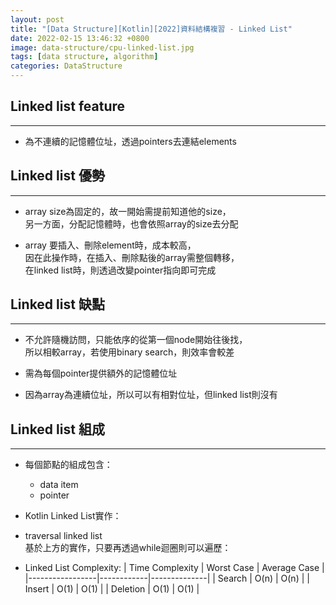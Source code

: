 ```yaml
---
layout: post
title: "[Data Structure][Kotlin][2022]資料結構複習 - Linked List"
date: 2022-02-15 13:46:32 +0800
image: data-structure/cpu-linked-list.jpg
tags: [data structure, algorithm]
categories: DataStructure
---
```


## Linked list feature
---
 * 為不連續的記憶體位址，透過pointers去連結elements


## Linked list 優勢
---
 * array size為固定的，故一開始需提前知道他的size，<br>
 另一方面，分配記憶體時，也會依照array的size去分配

 * array 要插入、刪除element時，成本較高，<br>
 因在此操作時，在插入、刪除點後的array需整個轉移，<br>
 在linked list時，則透過改變pointer指向即可完成

## Linked list 缺點
---
 * 不允許隨機訪問，只能依序的從第一個node開始往後找，<br>
 所以相較array，若使用binary search，則效率會較差

 * 需為每個pointer提供額外的記憶體位址

 * 因為array為連續位址，所以可以有相對位址，但linked list則沒有


## Linked list 組成
---
 * 每個節點的組成包含：
   - data item
   - pointer

 * Kotlin Linked List實作：<br>
 <script src="https://gist.github.com/KuanChunChen/ad9e538b06afc720f0785a4471fd6145.js"></script>

 * traversal linked list <br>
 基於上方的實作，只要再透過while迴圈則可以遍歷：<br>
 <script src="https://gist.github.com/KuanChunChen/4e3fa3e7c237fe1f49a8f960ca4fcb44.js"></script>


 * Linked List Complexity:
| Time Complexity | Worst Case | Average Case |
|-----------------|------------|--------------|
| Search          | O(n)       | O(n)         |
| Insert          | O(1)       | O(1)         |
| Deletion        | O(1)       | O(1)         |
